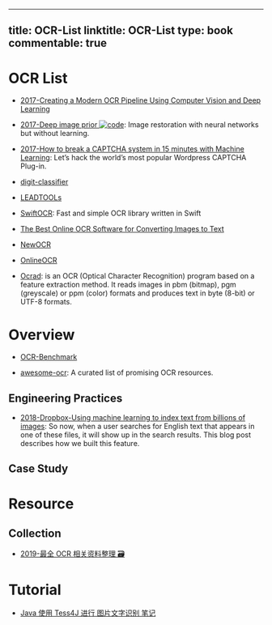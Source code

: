 
---
title: OCR-List
linktitle: OCR-List
type: book
commentable: true
---

# OCR List

- [2017-Creating a Modern OCR Pipeline Using Computer Vision and Deep Learning]()

- [2017-Deep image prior ![code](https://ng-tech.icu/assets/code.svg)](https://github.com/DmitryUlyanov/deep-image-prior): Image restoration with neural networks but without learning.

- [2017-How to break a CAPTCHA system in 15 minutes with Machine Learning](https://parg.co/UsP): Let’s hack the world’s most popular Wordpress CAPTCHA Plug-in.

- [digit-classifier](https://github.com/karandesai-96/digit-classifier)

- [LEADTOOLs](http://leadtools.gcpowertools.com.cn/orders/)

- [SwiftOCR](https://github.com/garnele007/SwiftOCR): Fast and simple OCR library written in Swift

- [The Best Online OCR Software for Converting Images to Text](http://blog.a9t9.com/2015/02/ocr-online-converter-review.html)

- [NewOCR](https://www.newocr.com/)

- [OnlineOCR](http://www.onlineocr.net/)

- [Ocrad](http://www.gnu.org/software/ocrad/): is an OCR (Optical Character Recognition) program based on a feature extraction method. It reads images in pbm (bitmap), pgm (greyscale) or ppm (color) formats and produces text in byte (8-bit) or UTF-8 formats.

# Overview

- [OCR-Benchmark](https://github.com/A9T9/OCR-Benchmark)

- [awesome-ocr](https://github.com/wanghaisheng/awesome-ocr): A curated list of promising OCR resources.

## Engineering Practices

- [2018-Dropbox-Using machine learning to index text from billions of images](https://blogs.dropbox.com/tech/2018/10/using-machine-learning-to-index-text-from-billions-of-images/): So now, when a user searches for English text that appears in one of these files, it will show up in the search results. This blog post describes how we built this feature.

## Case Study

# Resource

## Collection

- [2019-最全 OCR 相关资料整理 🗃️](https://mp.weixin.qq.com/s/OXmWLuZR2mzEz7drn4xGDQ)

# Tutorial

- [Java 使用 Tess4J 进行 图片文字识别 笔记](http://my.oschina.net/zhouxiang/blog/161619)

    